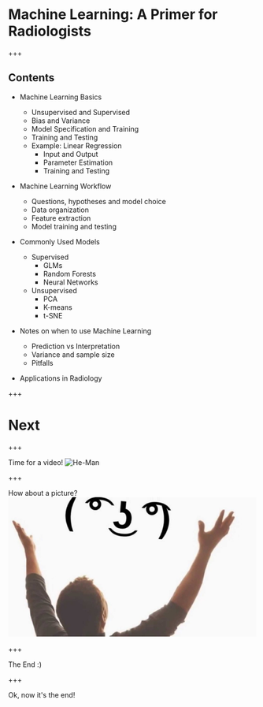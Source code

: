 # Machine Learning: A Primer for Radiologists

+++

## Contents

- Machine Learning Basics
  - Unsupervised and Supervised
  - Bias and Variance
  - Model Specification and Training
  - Training and Testing
  - Example: Linear Regression
    - Input and Output
    - Parameter Estimation
    - Training and Testing

- Machine Learning Workflow
  - Questions, hypotheses and model choice
  - Data organization
  - Feature extraction
  - Model training and testing

- Commonly Used Models
  - Supervised
    - GLMs
    - Random Forests
    - Neural Networks
  - Unsupervised
    - PCA
    - K-means
    - t-SNE

- Notes on when to use Machine Learning
  - Prediction vs Interpretation
  - Variance and sample size
  - Pitfalls

- Applications in Radiology


+++

# Next

+++

Time for a video!
![He-Man](https://www.youtube.com/embed/32FB-gYr49Y)

+++

How about a picture?
![Image](assets/lenny.png)

+++

The End :)


+++

Ok, now it's the end!
